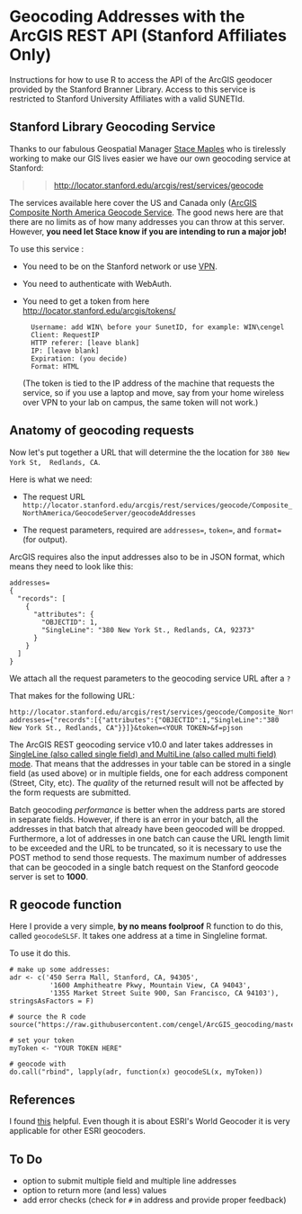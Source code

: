 # Geocoding Addresses with the ArcGIS REST API (Stanford Affiliates Only)

Instructions for how to use R to access the API of the ArcGIS geodocer provided by the Stanford Branner Library. Access to this service is restricted to Stanford University Affiliates with a valid SUNETId.


## Stanford Library Geocoding Service

Thanks to our fabulous Geospatial Manager [Stace Maples](https://library.stanford.edu/people/maples) who is tirelessly working to make our GIS lives easier we have our own geocoding service at Stanford:

>> http://locator.stanford.edu/arcgis/rest/services/geocode

The services available here cover the US and Canada only ([ArcGIS Composite North America Geocode Service](http://help.arcgis.com/en/data-appliance/4.0/help/basemap/content/na_address_locator_10.htm). The good news here are that there are no limits as of how many addresses you can throw at this server. However, **you need let Stace know if you are intending to run a major job!**

To use this service :

- You need to be on the Stanford network or use [VPN](https://uit.stanford.edu/service/vpn/).
- You need to authenticate with WebAuth.
- You need to get a token from here http://locator.stanford.edu/arcgis/tokens/

        Username: add WIN\ before your SunetID, for example: WIN\cengel
        Client: RequestIP
        HTTP referer: [leave blank]
        IP:	[leave blank]
        Expiration: (you decide)
        Format: HTML

    (The token is tied to the IP address of the machine that requests the service, so if you use a laptop and move, say from your home wireless over VPN to your lab on campus, the same token will not work.)


## Anatomy of geocoding requests

Now let's put together a URL that will determine the the location for `380 New York St,  Redlands, CA`.

Here is what we need:

- The request URL
    `http://locator.stanford.edu/arcgis/rest/services/geocode/Composite_NorthAmerica/GeocodeServer/geocodeAddresses`

- The request parameters, required are `addresses=`, `token=`, and `format=` (for output).

ArcGIS requires also the input addresses also to be in JSON format, which means they need to look like this:

    addresses=
    {
      "records": [
        {
          "attributes": {
            "OBJECTID": 1,
            "SingleLine": "380 New York St., Redlands, CA, 92373"
          }
        }
      ]
    }


We attach all the request parameters to the geocoding service URL after a `?`

That makes for the following URL:

    http://locator.stanford.edu/arcgis/rest/services/geocode/Composite_NorthAmerica/GeocodeServer/geocodeAddresses?addresses={"records":[{"attributes":{"OBJECTID":1,"SingleLine":"380 New York St., Redlands, CA"}}]}&token=<YOUR TOKEN>&f=pjson

The ArcGIS REST geocoding service v10.0 and later takes addresses in [SingleLine (also called single field) and MultiLine (also called multi field) mode](http://support.esri.com/technical-article/000011000). That means that the addresses in your table can be stored in a single field (as used above) or in multiple fields, one for each address component (Street, City, etc). The _quality_ of the returned result will not be affected by the form requests are submitted.

Batch geocoding _performance_ is better when the address parts are stored in separate fields. However, if there is an error in your batch, all the addresses in that batch that already have been geocoded will be dropped. Furthermore, a lot of addresses in one batch can cause the URL length limit to be exceeded and the URL to be truncated, so it is necessary to use the POST method to send those requests. The maximum number of addresses that can be geocoded in a single batch request on the Stanford geocode server is set to **1000**.

## R geocode function

Here I provide a very simple, **by no means foolproof** R function to do this, called `geocodeSLSF`. It takes one address at a time in Singleline format.

To use it do this.

    # make up some addresses:
    adr <- c('450 Serra Mall, Stanford, CA, 94305',
              '1600 Amphitheatre Pkwy, Mountain View, CA 94043',
              '1355 Market Street Suite 900, San Francisco, CA 94103'), stringsAsFactors = F)

    # source the R code
    source("https://raw.githubusercontent.com/cengel/ArcGIS_geocoding/master/SUL_gcFunctions.R")

    # set your token
    myToken <- "YOUR TOKEN HERE"

    # geocode with
    do.call("rbind", lapply(adr, function(x) geocodeSL(x, myToken))


## References

I found [this](https://developers.arcgis.com/rest/geocode/api-reference/geocoding-geocode-addresses.htm) helpful. Even though it is about ESRI's World Geocoder it is very applicable for other ESRI geocoders.


## To Do
- option to submit multiple field and multiple line addresses
- option to return more (and less) values
- add error checks (check for `#` in address and provide proper feedback)
